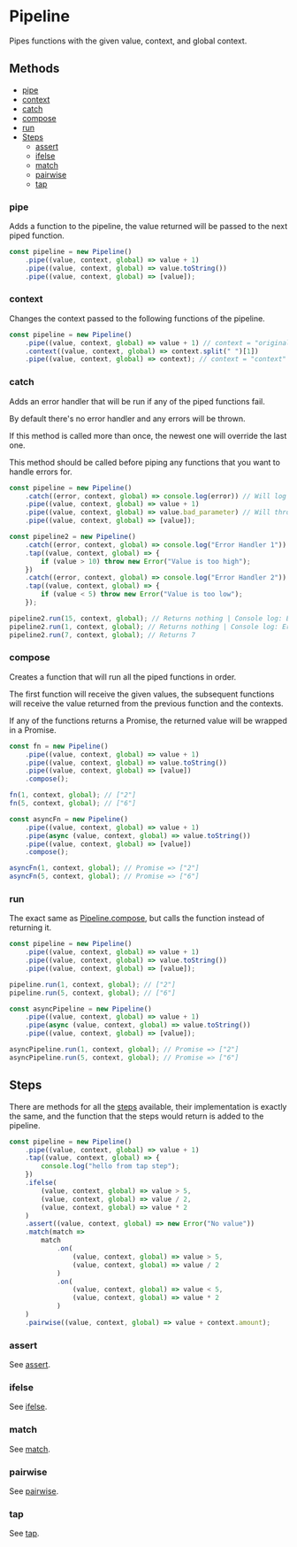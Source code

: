# Pipeline

Pipes functions with the given value, context, and global context.

## Methods

- [pipe](#pipe)
- [context](#context)
- [catch](#catch)
- [compose](#compose)
- [run](#run)
- [Steps](#steps)
  - [assert](#assert)
  - [ifelse](#ifelse)
  - [match](#match)
  - [pairwise](#pairwise)
  - [tap](#tap)

### pipe

Adds a function to the pipeline, the value returned will be passed to the next piped function.

```ts
const pipeline = new Pipeline()
	.pipe((value, context, global) => value + 1)
	.pipe((value, context, global) => value.toString())
	.pipe((value, context, global) => [value]);
```

### context

Changes the context passed to the following functions of the pipeline.

```ts
const pipeline = new Pipeline()
	.pipe((value, context, global) => value + 1) // context = "original context"
	.context((value, context, global) => context.split(" ")[1])
	.pipe((value, context, global) => context); // context = "context"
```

### catch

Adds an error handler that will be run if any of the piped functions fail.

By default there's no error handler and any errors will be thrown.

If this method is called more than once, the newest one will override the last one.

This method should be called before piping any functions that you want to handle errors for.

```ts
const pipeline = new Pipeline()
	.catch((error, context, global) => console.log(error)) // Will log Syntax Error
	.pipe((value, context, global) => value + 1)
	.pipe((value, context, global) => value.bad_parameter) // Will throw error
	.pipe((value, context, global) => [value]);

const pipeline2 = new Pipeline()
	.catch((error, context, global) => console.log("Error Handler 1"))
	.tap((value, context, global) => {
		if (value > 10) throw new Error("Value is too high");
	})
	.catch((error, context, global) => console.log("Error Handler 2"))
	.tap((value, context, global) => {
		if (value < 5) throw new Error("Value is too low");
	});

pipeline2.run(15, context, global); // Returns nothing | Console log: Error Handler 1
pipeline2.run(1, context, global); // Returns nothing | Console log: Error Handler 2
pipeline2.run(7, context, global); // Returns 7
```

### compose

Creates a function that will run all the piped functions in order.

The first function will receive the given values, the subsequent functions will receive the value returned from the previous function and the contexts.

If any of the functions returns a Promise, the returned value will be wrapped in a Promise.

```ts
const fn = new Pipeline()
	.pipe((value, context, global) => value + 1)
	.pipe((value, context, global) => value.toString())
	.pipe((value, context, global) => [value])
	.compose();

fn(1, context, global); // ["2"]
fn(5, context, global); // ["6"]

const asyncFn = new Pipeline()
	.pipe((value, context, global) => value + 1)
	.pipe(async (value, context, global) => value.toString())
	.pipe((value, context, global) => [value])
	.compose();

asyncFn(1, context, global); // Promise => ["2"]
asyncFn(5, context, global); // Promise => ["6"]
```

### run

The exact same as [Pipeline.compose](#compose), but calls the function instead of returning it.

```ts
const pipeline = new Pipeline()
	.pipe((value, context, global) => value + 1)
	.pipe((value, context, global) => value.toString())
	.pipe((value, context, global) => [value]);

pipeline.run(1, context, global); // ["2"]
pipeline.run(5, context, global); // ["6"]

const asyncPipeline = new Pipeline()
	.pipe((value, context, global) => value + 1)
	.pipe(async (value, context, global) => value.toString())
	.pipe((value, context, global) => [value]);

asyncPipeline.run(1, context, global); // Promise => ["2"]
asyncPipeline.run(5, context, global); // Promise => ["6"]
```

## Steps

There are methods for all the [steps](../../steps/README.md#steps) available, their implementation is exactly the same, and the function that the steps would return is added to the pipeline.

```ts
const pipeline = new Pipeline()
	.pipe((value, context, global) => value + 1)
	.tap((value, context, global) => {
		console.log("hello from tap step");
	})
	.ifelse(
		(value, context, global) => value > 5,
		(value, context, global) => value / 2,
		(value, context, global) => value * 2
	)
	.assert((value, context, global) => new Error("No value"))
	.match(match =>
		match
			.on(
				(value, context, global) => value > 5,
				(value, context, global) => value / 2
			)
			.on(
				(value, context, global) => value < 5,
				(value, context, global) => value * 2
			)
	)
	.pairwise((value, context, global) => value + context.amount);
```

### assert

See [assert](../../steps/README.md#assert).

### ifelse

See [ifelse](../../steps/README.md#ifelse).

### match

See [match](../../steps/README.md#match).

### pairwise

See [pairwise](../../steps/README.md#pairwise).

### tap

See [tap](../../steps/README.md#tap).

